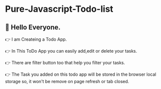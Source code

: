# Pure-Javascript-Todo-list

## :wave: Hello Everyone.

  :point_right: I am Createing a Todo App.
  
  :point_right: In This ToDo App you can easily add,edit or delete your tasks.
  
  :point_right: There are filter button too that help you filter your tasks.
  
  :point_right: The Task you added on this todo app will be stored in the browser local storage so, it won't be remove on page refresh or tab closed.
  
  
   

